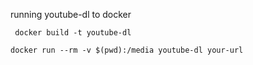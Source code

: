running youtube-dl to docker

```
 docker build -t youtube-dl
```

```
docker run --rm -v $(pwd):/media youtube-dl your-url
```
